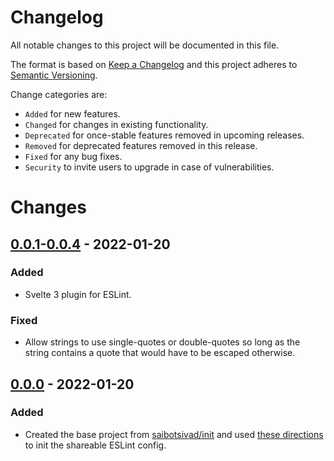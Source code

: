 # Changelog

All notable changes to this project will be documented in this file.

The format is based on [Keep a Changelog](http://keepachangelog.com/en/1.0.0/)
and this project adheres to [Semantic Versioning](http://semver.org/spec/v2.0.0.html).

Change categories are:

* `Added` for new features.
* `Changed` for changes in existing functionality.
* `Deprecated` for once-stable features removed in upcoming releases.
* `Removed` for deprecated features removed in this release.
* `Fixed` for any bug fixes.
* `Security` to invite users to upgrade in case of vulnerabilities.

# Changes

## [0.0.1-0.0.4](https://github.com/saibotsivad/eslint-config-saibotsivad/compare/v0.0.0...v0.0.4) - 2022-01-20
### Added
- Svelte 3 plugin for ESLint.
### Fixed
- Allow strings to use single-quotes or double-quotes so long as the string contains a quote that would have to be escaped otherwise.

## [0.0.0](https://github.com/saibotsivad/eslint-config-saibotsivad/tree/v0.0.0) - 2022-01-20
### Added
- Created the base project from [saibotsivad/init](https://github.com/saibotsivad/init) and used [these directions](https://dev.to/viclafouch/publish-your-own-eslint-prettier-config-for-react-projects-on-npm-g3p) to init the shareable ESLint config.

